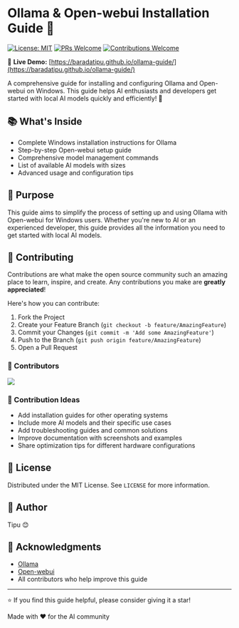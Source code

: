 # Ollama & Open-webui Installation Guide 🤖

[![License: MIT](https://img.shields.io/badge/License-MIT-yellow.svg)](https://opensource.org/licenses/MIT)
[![PRs Welcome](https://img.shields.io/badge/PRs-welcome-brightgreen.svg)](http://makeapullrequest.com)
[![Contributions Welcome](https://img.shields.io/badge/contributions-welcome-brightgreen.svg?style=flat)](https://github.com/baradatipu/ollama-guide/issues)

📱 **Live Demo:** [https://baradatipu.github.io/ollama-guide/](https://baradatipu.github.io/ollama-guide/)

A comprehensive guide for installing and configuring Ollama and Open-webui on Windows. This guide helps AI enthusiasts and developers get started with local AI models quickly and efficiently! 🚀

## 📚 What's Inside

- Complete Windows installation instructions for Ollama
- Step-by-step Open-webui setup guide
- Comprehensive model management commands
- List of available AI models with sizes
- Advanced usage and configuration tips

## 🎯 Purpose

This guide aims to simplify the process of setting up and using Ollama with Open-webui for Windows users. Whether you're new to AI or an experienced developer, this guide provides all the information you need to get started with local AI models.

## 🤝 Contributing

Contributions are what make the open source community such an amazing place to learn, inspire, and create. Any contributions you make are **greatly appreciated**!

Here's how you can contribute:

1. Fork the Project
2. Create your Feature Branch (`git checkout -b feature/AmazingFeature`)
3. Commit your Changes (`git commit -m 'Add some AmazingFeature'`)
4. Push to the Branch (`git push origin feature/AmazingFeature`)
5. Open a Pull Request

### 👥 Contributors

<a href="https://github.com/baradatipu/ollama-guide/graphs/contributors">
  <img src="https://contrib.rocks/image?repo=baradatipu/ollama-guide" />
</a>

### 🌟 Contribution Ideas

- Add installation guides for other operating systems
- Include more AI models and their specific use cases
- Add troubleshooting guides and common solutions
- Improve documentation with screenshots and examples
- Share optimization tips for different hardware configurations

## 📝 License

Distributed under the MIT License. See `LICENSE` for more information.

## 👤 Author

Tipu 😊

## 🙏 Acknowledgments

- [Ollama](https://ollama.com)
- [Open-webui](https://github.com/open-webui/open-webui)
- All contributors who help improve this guide

---

⭐ If you find this guide helpful, please consider giving it a star!

Made with ❤️ for the AI community
